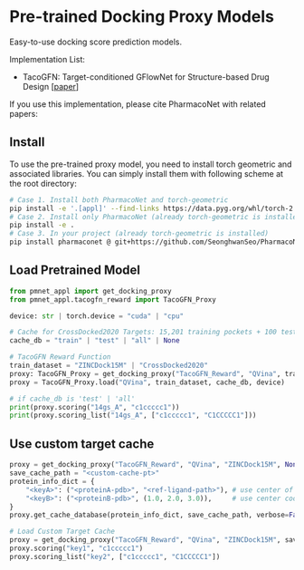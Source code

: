 # Pre-trained Docking Proxy Models

Easy-to-use docking score prediction models.

Implementation List:

- TacoGFN: Target-conditioned GFlowNet for Structure-based Drug Design [[paper](https://arxiv.org/abs/2310.03223)]

If you use this implementation, please cite PharmacoNet with related papers:

## Install

To use the pre-trained proxy model, you need to install torch geometric and associated libraries.
You can simply install them with following scheme at the root directory:

```bash
# Case 1. Install both PharmacoNet and torch-geometric
pip install -e '.[appl]' --find-links https://data.pyg.org/whl/torch-2.3.1+cu121.html
# Case 2. Install only PharmacoNet (already torch-geometric is installed)
pip install -e .
# Case 3. In your project (already torch-geometric is installed)
pip install pharmaconet @ git+https://github.com/SeonghwanSeo/PharmacoNet.git
```

## Load Pretrained Model

```python
from pmnet_appl import get_docking_proxy
from pmnet_appl.tacogfn_reward import TacoGFN_Proxy

device: str | torch.device = "cuda" | "cpu"

# Cache for CrossDocked2020 Targets: 15,201 training pockets + 100 test pockets
cache_db = "train" | "test" | "all" | None

# TacoGFN Reward Function
train_dataset = "ZINCDock15M" | "CrossDocked2020"
proxy: TacoGFN_Proxy = get_docking_proxy("TacoGFN_Reward", "QVina", train_dataset, cache_db, device)
proxy = TacoGFN_Proxy.load("QVina", train_dataset, cache_db, device)

# if cache_db is 'test' | 'all'
print(proxy.scoring("14gs_A", "c1ccccc1"))
print(proxy.scoring_list("14gs_A", ["c1ccccc1", "C1CCCCC1"]))
```

## Use custom target cache

```python
proxy = get_docking_proxy("TacoGFN_Reward", "QVina", "ZINCDock15M", None, device)
save_cache_path = "<custom-cache-pt>"
protein_info_dict = {
    "<keyA>": ("<proteinA-pdb>", "<ref-ligand-path>"), # use center of reference ligand
    "<keyB>": ("<proteinB-pdb>", (1.0, 2.0, 3.0)),     # use center coordinates
}
proxy.get_cache_database(protein_info_dict, save_cache_path, verbose=False)

# Load Custom Target Cache
proxy = get_docking_proxy("TacoGFN_Reward", "QVina", "ZINCDock15M", save_cache_path, device)
proxy.scoring("key1", "c1ccccc1")
proxy.scoring_list("key2", ["c1ccccc1", "C1CCCCC1"])
```
